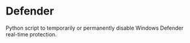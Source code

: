# Defender
Python script to temporarily or permanently disable Windows Defender real-time protection.
